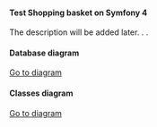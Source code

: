 <h4>Test Shopping basket on Symfony 4</h4>

<p>The description will be added later. . .</p>

<h4>Database diagram</h4>
<a href="https://app.quickdatabasediagrams.com/#/d/xY12yp">Go to diagram</a>

<h4>Classes diagram</h4>
<a href="https://www.draw.io/?lightbox=1&highlight=0000ff&edit=_blank&layers=1&nav=1&title=Shopping%20Cart.drawio#R7Vzfc5s4EP5rPHP3kI4Bg53H2E7vOpe2adObtI8KKEZTgTghx3b%2F%2BluBZH5jnELdB2Y8E7SsAGm%2F3f20iEysVbD%2Fi6PIf888TCfm1NtPrPXENA1r7sAfKTmkEmdhpoINJ55SygQP5AdWwqmSbomH44KiYIwKEhWFLgtD7IqCDHHOdkW1Z0aLd43QBlcEDy6iVekj8YSvpIZznZ34G5ONr2%2Ft2LP0TIC0thpK7COP7XIi63ZirThjIj0K9itM5ezpiUn7vW04e3wyjkPRpcMn6%2FbRFNHLP5Z1f00%2BXL2s3z5eqau8ILpVI%2F43xlw9sDjoaYh3JKAohNbymYXiQZ0xoI0o2YRw7MJjQE9r%2BYK5IDCDN%2BqEYBFIXZ9Q7w4d2FY%2BbCyQ%2B123lj7j5AdcFlF1TTjNhQKD6RQ0HmRPEE9BynEMOvd6BoyS6D3aFxTvUCyUwGWUoigmT8dhBIhvSLhkQrBAKampgeHgfeOcG0dLgg9gFmDBD6CiOjgzZXwF%2F4Vq7nJYcpTMz8PIUihCCr%2Bb46WPd%2FsMeEfhBkZwzu3q7mY6xZshCpYMkcBLtg29OI8qOMiNMxMlWDsDd2YFd1fQ3AL23kG3mwR9nISbiXw2y5DmuEpmPo53jLepUAZ2BJSIbdyixfGGxDDKNYwyVfPkUaZUcQEAgUigydl3vGKUAdbXIUt9glBaEmm3oPhZNDpFHCEXnu0u0VnPMslnZRwpYtD3mSaRwyeeh0MJaAYDRCl65dNGjIQisZ69hB%2FYeDV9Y09sePAVtI2sDT%2BpzsWKhTAWRBIgY3CNHZbu0Q31zbGk6gqHIshOQX%2FegvwCCs%2BFnFWBXMXGlCS2S22s473xKgMHYCqKM4t%2BkQZfXxkVq1tVq1s1FqboCdN7FhNBmLw%2BT3VLlr%2BUcY1px8C2GMi4sxrjLtOhkufDnYwJf%2FyZOvoT8IfRu3sHwKIbAMq5pjcE2BUErLYxJPORzfTGZqx5kV4YOoSepDP2dCCrO7U8wlWW%2F4AC3EICcIAIbTnvcuwRsULcexc%2BswbFMZScHUrsXoiCPRRRmI9EYTDjdl0ADcUTFg08Qa8HgCTkXXupFxQ18m0klwzePWdgdFxSGGNCv7DpyC4ccyDcXFdw85F7I7Xoj1rYRWoxm806Uov5UNRClyBL3IJJu%2BsihXSAImeAmIBWHMvIcKwroBqdB59EUYtORwqj1ZofKG4rhYwx62di1nUvPMaYDkVkjGp1d2QyfZnXsC5MZYxqDTUlJhFFLk7SkyQlo1f3bPaOVMQaiooY1ULmg8%2BiKInsU1itipGV9MRKjmVNHdLtrqxkMRgrqVY6Ex4AM97MASLOvK3bovDfFoWCiEMbq7kBp63nK2OQOb%2BaavXCHQZ7WWJUy6kjdejNvBd%2FXWJU66Ypd0CeJzPIO4GDxpLHJxUsahReCN7J%2FmssEKFxjYbrY%2Ff7x60Y6yUDI6wjTZkPRVPM6uLjxgtISORECDaWTvoiKYvr0lsZ5%2BILT50sSiQFSfuf%2F05mjA1nxoYmwJxJLmaDwWPcijGgeecX5hZm016MlD2sYC4p24y7MQbFwKV3Y5jV9YN6YTJV3HDM%2F33tMXWK%2Bd82OgYAwxyqSGHWb8s48erkp6oUYww5P4b85vswzHEjxoDmvfRODLNpKwaYxL3nxMXj24sBrH7ptxdWNTXc7gXWnxnkjQ3CG%2FkJD7SeKJMZeQkilbINJ22%2BJfL%2Byfz7ItDJHe%2BJ%2BJo7%2FiZVYO7T1lrn7KRx0I0Qxvc138j1ks2sW9I69vM2WJMVMKnPNixE9DaTAlC2YVI7z6V82as94cNcsC13cctkqrkEJrPBraCox0QdCDimSJCX4rO1fIVyz5I8rMmIXdrHYU1LHCMdk%2BqVYalyoblx4kLpoCsX6usDFauafIbAqcacUcScIye4HXWydY85gYFKSnzE89fccRfYF8F5Gsw9wlfn898Iv3OzCDuzvL2oK34XixMXGhi%2Fs2oJzmhDrsqYBWweMWzq9ZLW9ggKWOh98UlYWkoZMy1QiDc6oUpnak2Syqn6SS2aclE6C8zfCh5S7y8lmBcc8jVuoziCHGCODyoSkVNIWeSF4n7TSwKFUf31pw6xvXhQeSefMbdf50FmaV3rlD8iGNqDqlXK0YMaPCjzhitj0bc7nIR5w46dIVE%2B0%2FH1GN6tV6K89MmutbDe2L8W59V6bRecXwTcDQu5Gmyfx%2BG7ZIdz1hKZP8y7eUNpyVmiiT2mDk2rT3Mu59d7lWMWvcp6LftySqsHe1Z6llf7FDSzf9mQqmf%2F%2BcK6%2FR8%3D">Go to diagram</a>
